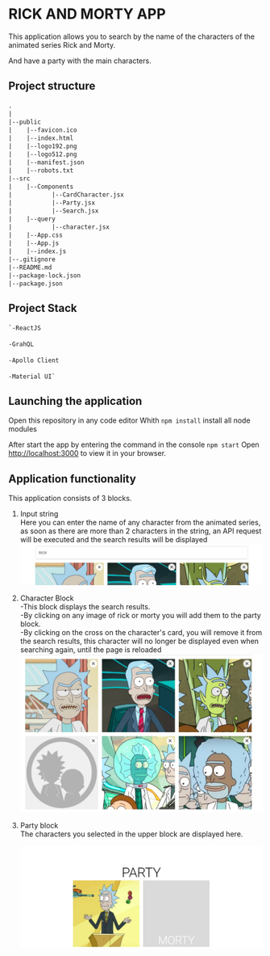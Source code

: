 # RICK AND MORTY APP

This application allows you to search by the name of the characters of the animated series Rick and Morty.

And have a party with the main characters.

## Project structure
    .
    |
    |--public
    |    |--favicon.ico
    |    |--index.html
    |    |--logo192.png
    |    |--logo512.png
    |    |--manifest.json
    |    |--robots.txt
    |--src
    |    |--Components
    |           |--CardCharacter.jsx
    |           |--Party.jsx
    |           |--Search.jsx
    |    |--query
    |           |--character.jsx
    |    |--App.css
    |    |--App.js
    |    |--index.js
    |--.gitignore
    |--README.md
    |--package-lock.json
    |--package.json

## Project Stack

    `-ReactJS

    -GrahQL

    -Apollo Client

    -Material UI`



## Launching the application

Open this repository in any code editor
Whith `npm install` install all node modules

After start the app by entering the command in the console `npm start`
Open [http://localhost:3000](http://localhost:3000) to view it in your browser.

## Application functionality

This application consists of 3 blocks.

1. Input string\
   Here you can enter the name of any character from the animated series, as soon as there are more than 2 characters in the string, an API request will be executed and the search results will be displayed
    ![Image alt](https://github.com/just-satoru/rick-and-morty/blob/main/img/input.jpg)
2. Character Block\
    -This block displays the search results.\
    -By clicking on any image of rick or morty you will add them to the party block.\
    -By clicking on the cross on the character's card, you will remove it from the search results, this character will no longer be displayed even when searching again, until the page is reloaded
    ![Image alt](https://github.com/just-satoru/rick-and-morty/blob/main/img/characters.jpg)
3. Party block\
    The characters you selected in the upper block are displayed here.

    ![Image alt](https://github.com/just-satoru/rick-and-morty/blob/main/img/party.jpg)
